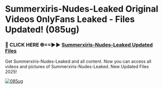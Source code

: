 # Summerxiris-Nudes-Leaked Original Videos 0nlyFans Leaked - Files Updated! (085ug)

<h3>🔴 CLICK HERE 🌐==►► <a href="https://tinyurl.com/5h6xmrr3" rel="nofollow">Summerxiris-Nudes-Leaked Updated Files</a></h3>

Get Summerxiris-Nudes-Leaked and all content. Now you can access all videos and pictures of Summerxiris-Nudes-Leaked. New Updated Files 2025!

[![085ug](https://i.imgur.com/KVD873Z.gif)](https://tinyurl.com/5h6xmrr3)
